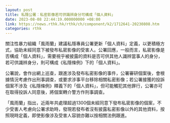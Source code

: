 ```yaml
---
layout: post
title: 私隱公署︰私密影像若可供識辨身分可構成「個人資料」
date: 2023-08-08 22:44:19.000000000 +08:00
link: https://news.rthk.hk/rthk/ch/component/k2/1712641-20230808.htm
categories: rthk
---
```


關注性暴力組織「風雨蘭」建議私隱專員公署更新「個人資料」定義，以更積極方式，協助未經同意下被發布私密影像的受害人。公署回應，一般而言，私密影像是否構成「個人資料」，需要視乎被披露的資料是否可供其他人識辨當事人的身分，若可供識辨身分，則可構成《私隱條例》下的「個人資料」。

公署說，會作出網上巡查，跟進涉及發布私密影像的事件，公署審研個案後，會根據情況考慮作出刑事調查，或要求涉事平台移除相關私密影像；若公署接獲的投訴個案不涉及《私隱條例》釋義下的「個人資料」，但可能觸犯其他罪行，公署亦可在取得投訴人同意後，將個案轉介警方作刑事調查。

「風雨蘭」指出，近兩年共處理超過1300個未經同意下發布私密影像的個案，不少受害人考慮向公署求助時，發現若發布者沒有披露私密影像以外的其他資料，按照現時定義，即使影像涉及受害人容貌亦難以按相關法例跟進。
